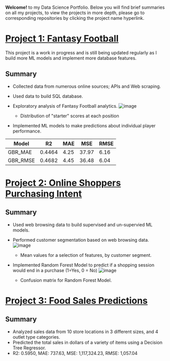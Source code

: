 **Welcome!** to my Data Science Portfolio. Below you will find brief summaries on all my projects, to view the projects in more depth, please go to corresponding repositories by clicking the project name hyperlink.

# [Project 1: Fantasy Football](https://github.com/brock-ricker/fantasy_football)

This project is a work in progress and is still being updated regularly as I build more ML models and implement more database features.

Summary
---
* Collected data from numerous online sources; APIs and Web scraping.

* Used data to build SQL database.

* Exploratory analysis of Fantasy Football analytics.
![image](https://user-images.githubusercontent.com/99829862/178310349-d1f9e728-06e5-4cb8-a297-4f147048f94e.png)
  * Distribution of "starter" scores at each position

* Implemented ML models to make predictions about individual player performance.

| Model | R2 | MAE | MSE | RMSE |
| ------------- | ------------- | ------------- | ------------- | ------------- |
| GBR_MAE | 0.4464 | 4.25 | 37.97 | 6.16 |
| GBR_RMSE | 0.4682 | 4.45 | 36.48 | 6.04 |

# [Project 2: Online Shoppers Purchasing Intent](https://github.com/brock-ricker/Online-Shoppers-Purchasing-Intent)

Summary
---
* Used web browsing data to build supervised and un-supervied ML models.

* Performed customer segmentation based on web browsing data.
![image](https://user-images.githubusercontent.com/99829862/178315857-de2b5a09-7a43-4ee1-afba-e6434eae4339.png)
  * Mean values for a selection of features, by customer segment.

* Implemented Random Forest Model to predict if a shopping session would end in a purchase (1=Yes, 0 = No)
![image](https://user-images.githubusercontent.com/99829862/178316756-60bcbdc4-18b3-4592-87ef-67367eecffec.png)
  * Confusion matrix for Random Forest Model.
  
# [Project 3: Food Sales Predictions](https://github.com/brock-ricker/food_sales_predictions)

Summary
---
* Analyzed sales data from 10 store locations in 3 different sizes, and 4 outlet type categories.
* Predicted the total sales in dollars of a variety of items using a Decision Tree Regressor.
 * R2: 0.5950, MAE: 737.63, MSE: 1,117,324.23, RMSE: 1,057.04

